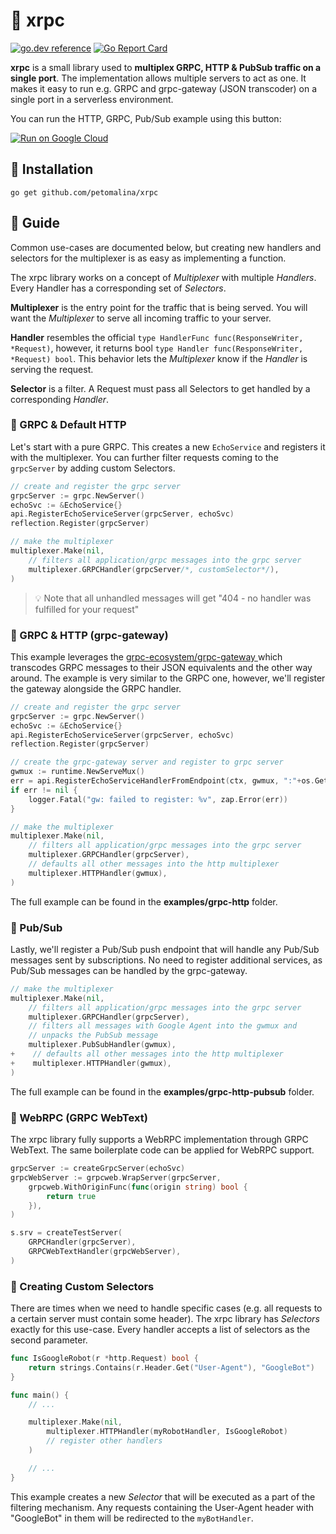 # :rocket: xrpc

[![go.dev reference](https://img.shields.io/badge/go.dev-reference-007d9c?logo=go&logoColor=white&style=flat-square)](https://pkg.go.dev/mod/github.com/petomalina/xrpc)
[![Go Report Card](https://goreportcard.com/badge/github.com/petomalina/xrpc)](https://goreportcard.com/report/github.com/petomalina/xrpc)

**xrpc** is a small library used to **multiplex GRPC, HTTP & PubSub traffic on a single port**.
The implementation allows multiple servers to act as one. It makes it easy to run e.g. GRPC and grpc-gateway (JSON transcoder)
on a single port in a serverless environment.

You can run the HTTP, GRPC, Pub/Sub example using this button:

[![Run on Google Cloud](https://deploy.cloud.run/button.svg)](https://deploy.cloud.run?git_repo=github.com/petomalina/xrpc&revision=cloud-run-button)


## :wrench: Installation

```
go get github.com/petomalina/xrpc
```

## :book: Guide

Common use-cases are documented below, but creating new handlers and selectors for the multiplexer
is as easy as implementing a function.

The xrpc library works on a concept of *Multiplexer* with multiple *Handlers*. Every Handler has a
corresponding set of *Selectors*.

**Multiplexer** is the entry point for the traffic that is being served. You will want the *Multiplexer* to
serve all incoming traffic to your server.

**Handler** resembles the official `type HandlerFunc func(ResponseWriter, *Request)`, however, it returns bool `type Handler func(ResponseWriter, *Request) bool`.
This behavior lets the *Multiplexer* know if the *Handler* is serving the request.

**Selector** is a filter. A Request must pass all Selectors to get handled by a corresponding *Handler*.

### :bookmark: GRPC & Default HTTP

Let's start with a pure GRPC. This creates a new `EchoService` and registers it with the multiplexer. You can further
filter requests coming to the `grpcServer` by adding custom Selectors.

```go
// create and register the grpc server
grpcServer := grpc.NewServer()
echoSvc := &EchoService{}
api.RegisterEchoServiceServer(grpcServer, echoSvc)
reflection.Register(grpcServer)

// make the multiplexer
multiplexer.Make(nil,
    // filters all application/grpc messages into the grpc server
    multiplexer.GRPCHandler(grpcServer/*, customSelector*/),
)
```

> :bulb: Note that all unhandled messages will get "404 - no handler was fulfilled for your request"

### :bookmark: GRPC & HTTP (grpc-gateway)

This example leverages the [grpc-ecosystem/grpc-gateway ](https://github.com/grpc-ecosystem/grpc-gateway) which transcodes GRPC
messages to their JSON equivalents and the other way around. The example is very similar to the GRPC one, however,
we'll register the gateway alongside the GRPC handler.

```go
// create and register the grpc server
grpcServer := grpc.NewServer()
echoSvc := &EchoService{}
api.RegisterEchoServiceServer(grpcServer, echoSvc)
reflection.Register(grpcServer)

// create the grpc-gateway server and register to grpc server
gwmux := runtime.NewServeMux()
err = api.RegisterEchoServiceHandlerFromEndpoint(ctx, gwmux, ":"+os.Getenv("PORT"), []grpc.DialOption{grpc.WithInsecure()})
if err != nil {
    logger.Fatal("gw: failed to register: %v", zap.Error(err))
}

// make the multiplexer
multiplexer.Make(nil,
    // filters all application/grpc messages into the grpc server
    multiplexer.GRPCHandler(grpcServer),
    // defaults all other messages into the http multiplexer
    multiplexer.HTTPHandler(gwmux),
)
```

The full example can be found in the **examples/grpc-http** folder.

### :bookmark: Pub/Sub

Lastly, we'll register a Pub/Sub push endpoint that will handle any Pub/Sub messages sent by subscriptions. No need to register
additional services, as Pub/Sub messages can be handled by the grpc-gateway.

```go
// make the multiplexer
multiplexer.Make(nil,
    // filters all application/grpc messages into the grpc server
    multiplexer.GRPCHandler(grpcServer),
    // filters all messages with Google Agent into the gwmux and
    // unpacks the PubSub message
    multiplexer.PubSubHandler(gwmux),
+    // defaults all other messages into the http multiplexer
+    multiplexer.HTTPHandler(gwmux),
)
```

The full example can be found in the **examples/grpc-http-pubsub** folder.

### :bookmark: WebRPC (GRPC WebText)

The xrpc library fully supports a WebRPC implementation through GRPC WebText. The same boilerplate code
can be applied for WebRPC support.

```go
grpcServer := createGrpcServer(echoSvc)
grpcWebServer := grpcweb.WrapServer(grpcServer,
    grpcweb.WithOriginFunc(func(origin string) bool {
        return true
    }),
)

s.srv = createTestServer(
    GRPCHandler(grpcServer),
    GRPCWebTextHandler(grpcWebServer),
)
```

### :bookmark: Creating Custom Selectors

There are times when we need to handle specific cases (e.g. all requests to a certain server must contain some header).
The xrpc library has *Selectors* exactly for this use-case. Every handler accepts a list of selectors as the second parameter.

```go
func IsGoogleRobot(r *http.Request) bool {
	return strings.Contains(r.Header.Get("User-Agent"), "GoogleBot")
}

func main() {
    // ...

    multiplexer.Make(nil,
        multiplexer.HTTPHandler(myRobotHandler, IsGoogleRobot)
        // register other handlers
    )

    // ...
}
```

This example creates a new *Selector* that will be executed as a part of the filtering mechanism. Any requests
containing the User-Agent header with "GoogleBot" in them will be redirected to the `myBotHandler`.